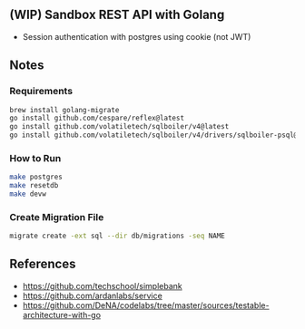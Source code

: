 ## (WIP) Sandbox REST API with Golang

- Session authentication with postgres using cookie (not JWT)


## Notes

### Requirements

```bash
brew install golang-migrate
go install github.com/cespare/reflex@latest
go install github.com/volatiletech/sqlboiler/v4@latest
go install github.com/volatiletech/sqlboiler/v4/drivers/sqlboiler-psql@latest
```

### How to Run

```bash
make postgres
make resetdb
make devw
```

### Create Migration File

```bash
migrate create -ext sql --dir db/migrations -seq NAME
```

## References

- https://github.com/techschool/simplebank
- https://github.com/ardanlabs/service
- https://github.com/DeNA/codelabs/tree/master/sources/testable-architecture-with-go
